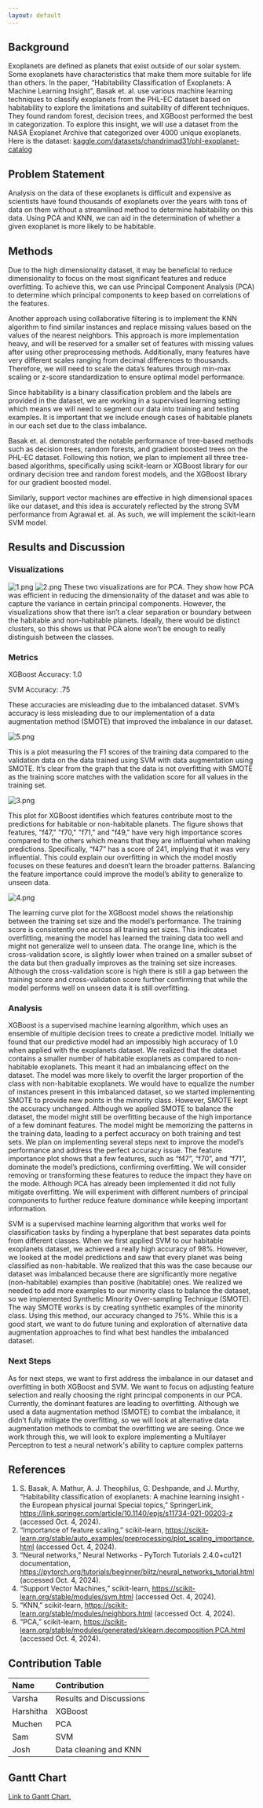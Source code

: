 ```yaml
---
layout: default
---
```


## Background
Exoplanets are defined as planets that exist outside of our solar system. Some exoplanets have characteristics that make them more suitable for life than others. In the paper, “Habitability Classification of Exoplanets: A Machine Learning Insight”, Basak et. al. use various machine learning techniques to classify exoplanets from the PHL-EC dataset based on habitability to explore the limitations and suitability of different techniques. They found random forest, decision trees, and XGBoost performed the best in categorization. To explore this insight, we will use a dataset from the NASA Exoplanet Archive that categorized over 4000 unique exoplanets.
Here is the dataset: [kaggle.com/datasets/chandrimad31/phl-exoplanet-catalog](https://www.kaggle.com/datasets/chandrimad31/phl-exoplanet-catalog)

## Problem Statement
Analysis on the data of these exoplanets is difficult and expensive as scientists have found thousands of exoplanets over the years with tons of data on them without a streamlined method to determine habitability on this data. Using PCA and KNN, we can aid in the determination of whether a given exoplanet is more likely to be habitable.

## Methods
Due to the high dimensionality dataset, it may be beneficial to reduce dimensionality to focus on the most significant features and reduce overfitting. To achieve this, we can use Principal Component Analysis (PCA) to determine which principal components to keep based on correlations of the features.

Another approach using collaborative filtering is to implement the KNN algorithm to find similar instances and replace missing values based on the values of the nearest neighbors. This approach is more implementation heavy, and will be reserved for a smaller set of features with missing values after using other preprocessing methods. Additionally, many features have very different scales ranging from decimal differences to thousands. Therefore, we will need to scale the data’s features through min-max scaling or z-score standardization to ensure optimal model performance.

Since habitability is a binary classification problem and the labels are provided in the dataset, we are working in a supervised learning setting which means we will need to segment our data into training and testing examples. It is important that we include enough cases of habitable planets in our each set due to the class imbalance.

Basak et. al. demonstrated the notable performance of tree-based methods such as decision trees, random forests, and gradient boosted trees on the PHL-EC dataset. Following this notion, we plan to implement all three tree-based algorithms, specifically using scikit-learn or XGBoost library for our ordinary decision tree and random forest models, and the XGBoost library for our gradient boosted model.

Similarly, support vector machines are effective in high dimensional spaces like our dataset, and this idea is accurately reflected by the strong SVM performance from Agrawal et. al. As such, we will implement the scikit-learn SVM model. 

## Results and Discussion
### Visualizations
![1.png](img/1.png)
![2.png](img/2.png)
These two visualizations are for PCA. They show how PCA was efficient in reducing the dimensionality of the dataset and was able to capture the variance in certain principal components. However, the visualizations show that there isn’t a clear separation or boundary between the habitable and non-habitable planets. Ideally, there would be distinct clusters, so this shows us that PCA alone won’t be enough to really distinguish between the classes. 

### Metrics
XGBoost Accuracy: 1.0

SVM Accuracy: .75

These accuracies are misleading due to the imbalanced dataset. SVM’s accuracy is less misleading due to our implementation of a data augmentation method (SMOTE) that improved the imbalance in our dataset. 

![5.png](img/5.png)

This is a plot measuring the F1 scores of the training data compared to the validation data on the data trained using SVM with data augmentation using SMOTE. It’s clear from the graph that the data is not overfitting with SMOTE as the training score matches with the validation score for all values in the training set.

![3.png](img/3.png)

This plot for XGBoost identifies which features contribute most to the predictions for habitable or non-habitable planets. The figure shows that features,  "f47," "f70," "f71," and "f49," have very high importance scores compared to the others which means that they are influential when making predictions. Specifically, “f47” has a score of 241, implying that it was very influential. This could explain our overfitting in which the model mostly focuses on these features and doesn’t learn the broader patterns. Balancing the feature importance could improve the model’s ability to generalize to unseen data.

![4.png](img/4.png)

The learning curve plot for the XGBoost model shows the relationship between the training set size and the model’s performance. The training score is consistently one across all training set sizes. This indicates overfitting, meaning the model has learned the training data too well and might not generalize well to unseen data. The orange line, which is the cross-validation score, is slightly lower when trained on a smaller subset of the data but then gradually improves as the training set size increases. Although the cross-validation score is high there is still a gap between the training score and cross-validation score further confirming that while the model performs well on unseen data it is still overfitting. 

### Analysis
XGBoost is a supervised machine learning algorithm, which uses an ensemble of multiple decision trees to create a predictive model. Initially we found that our predictive model had an impossibly high accuracy of 1.0 when applied with the exoplanets dataset. We realized that the dataset contains a smaller number of habitable exoplanets as compared to non-habitable exoplanets. This meant it had an imbalancing effect on the dataset. The model was more likely to overfit the larger proportion of the class with non-habitable exoplanets. We would have to equalize the number of instances present in this imbalanced dataset, so we started implementing SMOTE to provide new points in the minority class. However, SMOTE kept the accuracy unchanged. Although we applied SMOTE to balance the dataset, the model might still be overfitting because of the high importance of a few dominant features. The model might be memorizing the patterns in the training data, leading to a perfect accuracy on both training and test sets. We plan on implementing several steps next to improve the model’s performance and address the perfect accuracy issue. The feature importance plot shows that a few features, such as “f47”, “f70”, and “f71”, dominate the model’s predictions, confirming overfitting. We will consider removing or transforming these features to reduce the impact they have on the mode. Although PCA has already been implemented it did not fully mitigate overfitting. We will experiment with different numbers of principal components to further reduce feature dominance while keeping important information. 

SVM is a supervised machine learning algorithm that works well for classification tasks by finding a hyperplane that best separates data points from different classes. When we first applied SVM to our habitable exoplanets dataset, we achieved a really high accuracy of 98%. However, we looked at the model predictions and saw that every planet was being classified as non-habitable. We realized that this was the case because our dataset was imbalanced because there are significantly more negative (non-habitable) examples than positive (habitable) ones. We realized we needed to add more examples to our minority class to balance the dataset, so we implemented Synthetic Minority Over-sampling Technique (SMOTE). The way SMOTE works is by creating synthetic examples of the minority class. Using this method, our accuracy changed to 75%. While this is a good start, we want to do future tuning and exploration of alternative data augmentation approaches to find what best handles the imbalanced dataset. 

### Next Steps
As for next steps, we want to first address the imbalance in our dataset and overfitting in both XGBoost and SVM. We want to focus on adjusting feature selection and really choosing the right principal components in our PCA. Currently, the dominant features are leading to overfitting. Although we used a data augmentation method (SMOTE) to combat the imbalance, it didn’t fully mitigate the overfitting, so we will look at alternative data augmentation methods to combat the overfitting we are seeing. Once we work through this, we will look to explore implementing a Multilayer Perceptron to test a neural network's ability to capture complex patterns

## References
1. S. Basak, A. Mathur, A. J. Theophilus, G. Deshpande, and J. Murthy, “Habitability classification of exoplanets: A machine learning insight - the European physical journal Special topics,” SpringerLink, https://link.springer.com/article/10.1140/epjs/s11734-021-00203-z (accessed Oct. 4, 2024).
2. “Importance of feature scaling,” scikit-learn, https://scikit-learn.org/stable/auto_examples/preprocessing/plot_scaling_importance.html (accessed Oct. 4, 2024).
3. “Neural networks,” Neural Networks - PyTorch Tutorials 2.4.0+cu121 documentation, https://pytorch.org/tutorials/beginner/blitz/neural_networks_tutorial.html (accessed Oct. 4, 2024).
4. “Support Vector Machines,” scikit-learn, https://scikit-learn.org/stable/modules/svm.html (accessed Oct. 4, 2024).
5. “KNN,” scikit-learn, https://scikit-learn.org/stable/modules/neighbors.html (accessed Oct. 4, 2024).
6. “PCA,” scikit-learn, https://scikit-learn.org/stable/modules/generated/sklearn.decomposition.PCA.html (accessed Oct. 4, 2024). 

## Contribution Table

| Name      | Contribution                                                |
|:----------|:------------------------------------------------------------|
| Varsha    |Results and Discussions     |
| Harshitha |XGBoost     |
| Muchen    |PCA     |
| Sam       |SVM    |
| Josh      |Data cleaning and KNN   |

## Gantt Chart
[Link to Gantt Chart.](./Exoplanet-Gantt-Chart.pdf)
